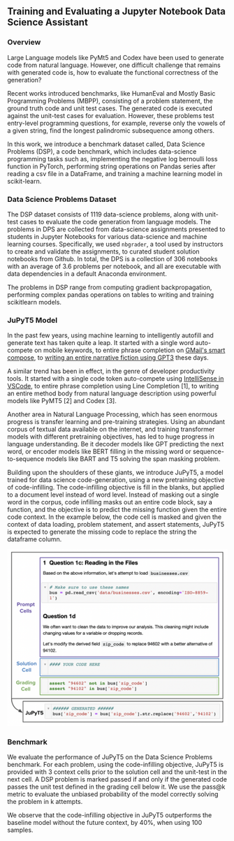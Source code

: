 ## Training and Evaluating a Jupyter Notebook Data Science Assistant

### Overview

Large Language models like PyMt5 and Codex have been used to generate code from natural language. However, one difficult challenge that remains with generated code is, how to evaluate the functional correctness of the generation? 

Recent works introduced benchmarks, like HumanEval and Mostly Basic Programming Problems (MBPP), consisting of a problem statement, the ground truth code and unit test cases. The generated code is executed against the unit-test cases for evaluation. However, these problems test entry-level programming questions, for example, reverse only the vowels of a given string, find the longest
palindromic subsequence among others. 

In this work, we introduce a benchmark dataset called, Data Science Problems (DSP), a code benchmark, which includes data-science programming tasks such as, implementing the negative log bernoulli loss function in PyTorch, performing string operations on Pandas series after reading a csv file in a DataFrame, and training a machine learning model in scikit-learn. 


### Data Science Problems Dataset

The DSP dataset consists of 1119 data-science problems, along with unit-test cases to evaluate the code generation from language models. The problems in DPS are collected from data-science assignments presented to students in Jupyter Notebooks for various data-science and machine learning courses. Specifically, we used `nbgrader`, a tool used by instructors to create and validate the assignments, to curated student solution notebooks from Github. In total, the DPS is a collection of 306 notebooks with an average of 3.6 problems per notebook, and all are executable with data dependencies in a default Anaconda environment. 


The problems in DSP range from computing gradient backpropagation, performing complex pandas operations on tables to writing and training scikitlearn models. 





### JuPyT5 Model


In the past few years, using machine learning to intelligently autofill and generate text has taken quite a leap. It started with a single word auto-compete on mobile keywords, to entire phrase completion on [GMail's smart compose](https://ai.googleblog.com/2018/05/smart-compose-using-neural-networks-to.html), to [writing an entire narrative fiction using GPT3](https://www.gwern.net/GPT-3) these days. 

A similar trend has been in effect, in the genre of developer productivity tools. It started with a single code token auto-compete using [IntelliSense in VSCode](https://code.visualstudio.com/docs/editor/intellisense), to entire phrase completion using Line Completion [1], to writing an entire method body from natural language description using powerful models like PyMT5 [2] and Codex [3].

Another area in Natural Language Processing, which has seen enormous progress is transfer learning and pre-training strategies. Using an abundant corpus of textual data available on the internet, and training transformer models with different pretraining objectives, has led to huge progress in language understanding. Be it decoder models like GPT predicting the next word, or encoder models like BERT filling in the missing word or sequence-to-sequence models like BART and T5 solving the span masking problem. 

Building upon the shoulders of these giants, we introduce JuPyT5, a model trained for data science code-generation, using a new pretraining objective of code-infilling. The code-infilling objective is fill in the blanks, but applied to a document level instead of word level. Instead of masking out a single word in the corpus, code infilling masks out an entire code block, say a function, and the objective is to predict the missing function given the entire code context. In the example below, the code cell is masked and given the context of data loading, problem statement, and assert statements, JuPyT5 is expected to generate the missing code to replace the string the dataframe column. 


<p align="center">
<img src="pandas-example.png" width="600">
</p>


### Benchmark

We evaluate the performance of JuPyT5 on the Data Science Problems benchmark. For each problem, using the code-infilling objective, JuPyT5 is provided with 3 context cells prior to the solution cell and the unit-test in the next cell. A DSP problem is marked passed if and only if the generated code passes the unit test defined in the grading cell below it. We use the pass@k metric to evaluate the unbiased probability of the model correctly solving the problem in k attempts.

We observe that the code-infilling objective in JuPyT5 outperforms the baseline model without the future context, by 40%, when using 100 samples. 







<!-- Another challenge with language models preforming code generation is, how do we evaluate these models? Historically generated text from a language model have been evaluated using lexical word overlap using BLEU, ROUGE score. However, it would naive to assume that any form of token overlap metric might be able to successfully evaluate code generation. 

We explore the area of pedagogical learning and how we can assist students and developers alike, solving data science problems. Problems such as manipulating pandas dataframe, translating complex latex equations to code or training a machine learning model. 
 -->



